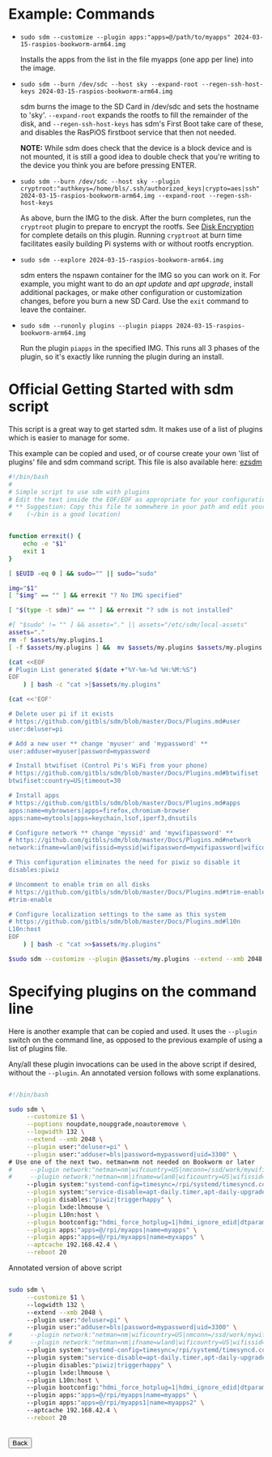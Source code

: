 # Example: Commands

* `sudo sdm --customize --plugin apps:"apps=@/path/to/myapps" 2024-03-15-raspios-bookworm-arm64.img`

    Installs the apps from the list in the file myapps (one app per line) into the image.

* `sudo sdm --burn /dev/sdc --host sky --expand-root --regen-ssh-host-keys 2024-03-15-raspios-bookworm-arm64.img`

    sdm burns the image to the SD Card in /dev/sdc and sets the hostname to 'sky'. `--expand-root` expands the rootfs to fill the remainder of the disk, and `--regen-ssh-host-keys` has sdm's First Boot take care of these, and disables the RasPiOS firstboot service that then not needed.

    **NOTE:** While sdm does check that the device is a block device and is not mounted, it is still a good idea to double check that you're writing to the device you think you are before pressing ENTER.

* `sudo sdm --burn /dev/sdc --host sky --plugin cryptroot:"authkeys=/home/bls/.ssh/authorized_keys|crypto=aes|ssh" 2024-03-15-raspios-bookworm-arm64.img --expand-root --regen-ssh-host-keys`

    As above, burn the IMG to the disk. After the burn completes, run the `cryptroot` plugin to prepare to encrypt the rootfs. See <a href="Docs/DiskEncryption.md">Disk Encryption</a> for complete details on this plugin. Running `cryptroot` at burn time facilitates easily building Pi systems with or without rootfs encryption.

* `sudo sdm --explore 2024-03-15-raspios-bookworm-arm64.img`

    sdm enters the nspawn container for the IMG so you can work on it. For example, you might want to do an *apt update* and *apt upgrade*, install additional packages, or make other configuration or customization changes, before you burn a new SD Card. Use the `exit` command to leave the container.

* `sudo sdm --runonly plugins --plugin piapps 2024-03-15-raspios-bookworm-arm64.img`

    Run the plugin `piapps` in the specified IMG. This runs all 3 phases of the plugin, so it's exactly like running the plugin during an install.

# Official Getting Started with sdm script

This script is a great way to get started sdm. It makes use of a list of plugins which is easier to manage for some.

This example can be copied and used, or of course create your own 'list of plugins' file and sdm command script. This file is also available here: <a href="../ezsdm">ezsdm</a>

```sh
#!/bin/bash
#
# Simple script to use sdm with plugins
# Edit the text inside the EOF/EOF as appropriate for your configuration
# ** Suggestion: Copy this file to somewhere in your path and edit your copy
#    (~/bin is a good location)


function errexit() {
    echo -e "$1"
    exit 1
}

[ $EUID -eq 0 ] && sudo="" || sudo="sudo"

img="$1"
[ "$img" == "" ] && errexit "? No IMG specified"

[ "$(type -t sdm)" == "" ] && errexit "? sdm is not installed"

#[ "$sudo" != "" ] && assets="." || assets="/etc/sdm/local-assets"
assets="."
rm -f $assets/my.plugins.1
[ -f $assets/my.plugins ] &&  mv $assets/my.plugins $assets/my.plugins.1

(cat <<EOF
# Plugin List generated $(date +"%Y-%m-%d %H:%M:%S")
EOF
    ) | bash -c "cat >|$assets/my.plugins"

(cat <<'EOF'

# Delete user pi if it exists
# https://github.com/gitbls/sdm/blob/master/Docs/Plugins.md#user
user:deluser=pi

# Add a new user ** change 'myuser' and 'mypassword' **
user:adduser=myuser|password=mypassword

# Install btwifiset (Control Pi's WiFi from your phone)
# https://github.com/gitbls/sdm/blob/master/Docs/Plugins.md#btwifiset
btwifiset:country=US|timeout=30

# Install apps
# https://github.com/gitbls/sdm/blob/master/Docs/Plugins.md#apps
apps:name=mybrowsers|apps=firefox,chromium-browser
apps:name=mytools|apps=keychain,lsof,iperf3,dnsutils

# Configure network ** change 'myssid' and 'mywifipassword' **
# https://github.com/gitbls/sdm/blob/master/Docs/Plugins.md#network
network:ifname=wlan0|wifissid=myssid|wifipassword=mywifipassword|wificountry=US

# This configuration eliminates the need for piwiz so disable it
disables:piwiz

# Uncomment to enable trim on all disks
# https://github.com/gitbls/sdm/blob/master/Docs/Plugins.md#trim-enable
#trim-enable

# Configure localization settings to the same as this system
# https://github.com/gitbls/sdm/blob/master/Docs/Plugins.md#l10n
L10n:host
EOF
    ) | bash -c "cat >>$assets/my.plugins"

$sudo sdm --customize --plugin @$assets/my.plugins --extend --xmb 2048 --restart --regen-ssh-host-keys $img
```

# Specifying plugins on the command line

Here is another example that can be copied and used. It uses the `--plugin` switch on the command line, as opposed to the previous example of using a list of plugins file.

Any/all these plugin invocations can be used in the above script if desired, without the `--plugin`. An annotated version follows with some explanations. 

```sh

#!/bin/bash

sudo sdm \
     --customize $1 \
     --poptions noupdate,noupgrade,noautoremove \
     --logwidth 132 \
     --extend --xmb 2048 \
     --plugin user:"deluser=pi" \
     --plugin user:"adduser=bls|password=mypassword|uid=3300" \
# Use one of the next two. netman=nm not needed on Bookworm or later
#     --plugin network:"netman=nm|wifcountry=US|nmconn=/ssd/work/mywifi.nmconnection" \
#     --plugin network:"netman=nm|ifname=wlan0|wificountry=US|wifissid=mySSID|wifipassword=myWifiPassword" \
     --plugin system:"systemd-config=timesync=/rpi/systemd/timesyncd.conf" \
     --plugin system:"service-disable=apt-daily.timer,apt-daily-upgrade.timer|eeprom:stable|fstab=/rpi/etc/fstab.lan" \
     --plugin disables:"piwiz|triggerhappy" \
     --plugin lxde:lhmouse \
     --plugin L10n:host \
     --plugin bootconfig:"hdmi_force_hotplug=1|hdmi_ignore_edid|dtparam=sd_poll_once" \
     --plugin apps:"apps=@/rpi/myapps|name=myapps" \
     --plugin apps:"apps=@/rpi/myxapps|name=myxapps" \
     --aptcache 192.168.42.4 \
     --reboot 20                                              

```

Annotated version of above script
```sh

sudo sdm \
     --customize $1 \                                                               # Pass the IMG filename as the parameter
     --logwidth 132 \                                                               # Break long log lines at 132 characters
     --extend --xmb 2048 \                                                          # Extend the IMG by 2GB
     --plugin user:"deluser=pi" \                                                   # Delete user pi
     --plugin user:"adduser=bls|password=mypassword|uid=3300" \                     # Create a new user with a password using a specific UID
#     --plugin network:"netman=nm|wificountry=US|nmconn=/ssd/work/mywifi.nmconnection" \ # Use Network Manager and set up a connection
#     --plugin network:"netman=nm|ifname=wlan0|wificountry=US|wifissid=mySSID|wifipassword=myWifiPassword" \ # Set WiFi country, wifi SSID, and password for wlan0
     --plugin system:"systemd-config=timesync=/rpi/systemd/timesyncd.conf" \        # Configure systemd-timesyncd
     --plugin system:"service-disable=apt-daily.timer,apt-daily-upgrade.timer|eeprom:stable|fstab=/rpi/etc/fstab.lan" \ # Other system settings
     --plugin disables:"piwiz|triggerhappy" \                                       # Disable piwiz and triggerhappy
     --plugin lxde:lhmouse \                                                        # If done against a desktop version, enable left-handed mouse
     --plugin L10n:host \                                                           # Get localization settings from the host
     --plugin bootconfig:"hdmi_force_hotplug=1|hdmi_ignore_edid|dtparam=sd_poll_once" \ # Add some settings to bootconfig
     --plugin apps:"apps=@/rpi/myapps|name=myapps" \                                     # Install apps from a list
     --plugin apps:"apps=@/rpi/myapps1|name=myapps2" \                                   # Install more apps
     --aptcache 192.168.42.4 \
     --reboot 20                                              

```
<br>
<form>
<input type="button" value="Back" onclick="history.back()">
</form>
